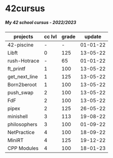 # 42cursus

##### My 42 school cursus - 2022/2023

| projects | cc lvl | grade | update |
| --- | --- | --- | --- |
| 42-piscine | - | - | 01-01-22 |
| Libft | 0 | 125 | 13-05-22 |
| rush-Hotrace | - | 65 | 01-01-22 |
| ft_printf | 1 | 100 | 13-05-22 |
| get_next_line | 1 | 125 | 13-05-22 |
| Born2beroot | 1 | 100 | 13-05-22 |
| push_swap | 2 | 100 | 13-05-22 |
| FdF | 2 | 100 | 13-05-22 |
| pipex | 2 | 125 | 26-05-22 |
| minishell | 3 | 113 | 19-08-22 |
| philosophers | 3 | 100 | 01-09-22 |
| NetPractice | 4 | 100 | 18-09-22 |
| MiniRT | 4 | 125 | 19-12-22 |
| CPP Modules | 4 | 100 | 18-01-23 |
